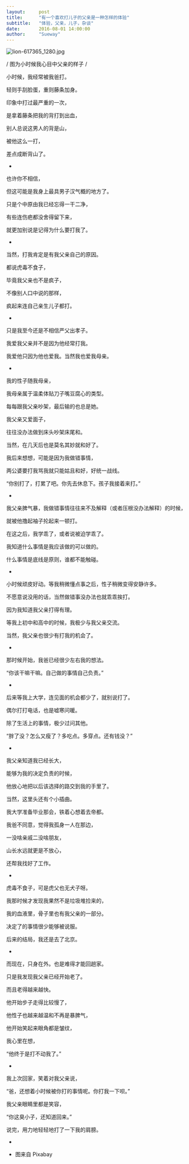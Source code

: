 ```yaml
---
layout:     post
title:      "有一个喜欢打儿子的父亲是一种怎样的体验"
subtitle:   "体验，父亲，儿子，杂谈"
date:       2016-08-01 14:00:00
author:     "Sueway"
---
```

 ![lion-617365_1280.jpg](http://ww1.sinaimg.cn/large/72f96cbagw1f6ebm0ffyzj20zk0k7119.jpg)

/ 图为小时候我心目中父亲的样子 /

小时候，我经常被我爸打。

轻则手刮脸蛋，重则藤条加身。

印象中打过最严重的一次，

是拿着藤条把我的背打到出血，

别人总说这男人的背是山，

被他这么一打，

差点成断背山了。

-

也许你不相信，

但这可能是我身上最具男子汉气概的地方了。

只是个中原由我已经忘得一干二净，

有些连伤疤都没舍得留下来，

就更加别说是记得为什么要打我了。

-

当然，打我肯定是有我父亲自己的原因。

都说虎毒不食子，

毕竟我父亲也不是疯子，

不像别人口中说的那样，

疯起来连自己亲生儿子都打。

-

只是我至今还是不相信严父出孝子。

我爱我父亲并不是因为他经常打我。

我爱他只因为他也爱我。当然我也爱我母亲。

-

我的性子随我母亲，

我母亲属于温柔体贴刀子嘴豆腐心的类型。

每每跟我父亲吵架，最后输的也总是她。

我父亲又爱面子，

往往没办法做到床头吵架床尾和。

当然，在几天后也是莫名其妙就和好了。

我后来想想，可能是因为我做错事情，

两公婆要打我骂我就只能姑且和好，好统一战线。

“你别打了，打累了吧。你先去休息下。孩子我接着来打。”

-

我父亲脾气暴，我做错事情往往来不及解释（或者压根没办法解释）的时候，

就被他撸起袖子抡起来一顿打。

在这之后，我学乖了，或者说被迫学乖了。

我知道什么事情是我应该做的可以做的。

什么事情是底线是原则，谁都不能触碰。

-

小时候顽皮好动。等我稍微懂点事之后，性子稍微变得安静许多。

不愿意说没用的话，当然做错事没办法也就乖乖挨打。

因为我知道我父亲打得有理。

等我上初中和高中的时候，我极少与我父亲交流。

当然，我父亲也很少有打我的机会了。

-

那时候开始，我爸已经很少左右我的想法。

“你该干嘛干嘛。自己做的事情自己负责。”

-

后来等我上大学，连见面的机会都少了，就别说打了。

偶尔打打电话，也是嘘寒问暖。

除了生活上的事情，极少过问其他。

“胖了没？怎么又瘦了？多吃点。多穿点。还有钱没？”

-

我父亲知道我已经长大，

能够为我的决定负责的时候，

他放心地把以后该选择的路交到我的手里了。

当然，这里头还有个小插曲。

我大学准备毕业那会，铁着心想着去帝都。

我爸不同意，觉得我孤身一人在那边，

一没啥亲戚二没啥朋友，

山长水远就更是不放心，

还帮我找好了工作。

-

虎毒不食子，可是虎父也无犬子呀。

我那时候才发现我果然不是垃圾堆捡来的，

我的血液里，骨子里也有我父亲的一部分。

决定了的事情很少能够被说服。

后来的结局，我还是去了北京。

-

而现在，只身在外。也是难得才能回趟家。

只是我发现我父亲已经开始老了。

而且老得越来越快。

他开始步子走得比较慢了，

他性子也越来越温和不再是暴脾气，

他开始笑起来眼角都是皱纹，

我心里在想，

“他终于是打不动我了。”

-

我上次回家，笑着对我父亲说，

“爸，还想着小时候被你打的事情呢。你打我一下呗。”

我父亲眼睛里都是笑容，

“你这臭小子，还知道回来。”

说完，用力地轻轻地打了一下我的肩膀。

-

* 图来自 Pixabay
